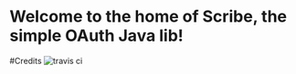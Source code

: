 # Welcome to the home of Scribe, the simple OAuth Java lib!
#Credits
![travis ci](https://secure.travis-ci.org/fernandezpablo85/scribe-java.png?branch=master)
